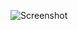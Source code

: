 ![Screenshot](https://raw.githubusercontent.com/Cryakl/Ultimate-RAT-Collection/refs/heads/main/Graybird/%e7%81%b0%e9%b8%bd%e5%ad%90%e9%bb%91%e9%98%b2%e8%84%b1%e5%a3%b3%e7%89%88/Screenshot.png)
